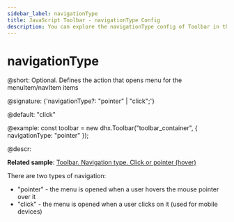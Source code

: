 ```yaml
---
sidebar_label: navigationType
title: JavaScript Toolbar - navigationType Config 
description: You can explore the navigationType config of Toolbar in the documentation of the DHTMLX JavaScript UI library. Browse developer guides and API reference, try out code examples and live demos, and download a free 30-day evaluation version of DHTMLX Suite.
---
```


# navigationType

@short: Optional. Defines the action that opens menu for the menuItem/navItem items

@signature: {'navigationType?: "pointer" | "click";'}

@default: "click"

@example:
const toolbar = new dhx.Toolbar("toolbar_container", {
    navigationType: "pointer"
});

@descr:

**Related sample**: [Toolbar. Navigation type. Click or pointer (hover)](https://snippet.dhtmlx.com/co782d78)

There are two types of navigation:

- "pointer" - the menu is opened when a user hovers the mouse pointer over it
- "click" - the menu is opened when a user clicks on it (used for mobile devices)